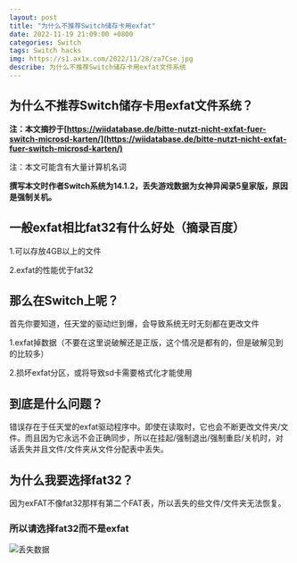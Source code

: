 ```yaml
---
layout: post
title: "为什么不推荐Switch储存卡用exfat"
date: 2022-11-19 21:09:00 +0800
categories: Switch
tags: Switch hacks
img: https://s1.ax1x.com/2022/11/28/za7Cse.jpg
describe: 为什么不推荐Switch储存卡用exfat文件系统
---
```


## 为什么不推荐Switch储存卡用exfat文件系统？

**注：本文摘抄于[https://wiidatabase.de/bitte-nutzt-nicht-exfat-fuer-switch-microsd-karten/](https://wiidatabase.de/bitte-nutzt-nicht-exfat-fuer-switch-microsd-karten/)**

注：本文可能含有大量计算机名词

**撰写本文时作者Switch系统为14.1.2，丢失游戏数据为女神异闻录5皇家版，原因是强制关机。**

## 一般exfat相比fat32有什么好处（摘录百度）

1.可以存放4GB以上的文件

2.exfat的性能优于fat32

## 那么在Switch上呢？

首先你要知道，任天堂的驱动烂到爆，会导致系统无时无刻都在更改文件

1.exfat掉数据（不要在这里说破解还是正版，这个情况是都有的，但是破解见到的比较多）

2.损坏exfat分区，或将导致sd卡需要格式化才能使用

## 到底是什么问题？

错误存在于任天堂的exfat驱动程序中。即使在读取时，它也会不断更改文件夹/文件。而且因为它永远不会正确同步，所以在挂起/强制退出/强制重启/关机时，对话丢失并且文件/文件夹从文件分配表中丢失。

## 为什么我要选择fat32？

因为exFAT不像fat32那样有第二个FAT表，所以丢失的些文件/文件夹无法恢复。

### 所以请选择fat32而不是exfat

![丢失数据](https://s1.ax1x.com/2022/11/28/za7Cse.jpg)
